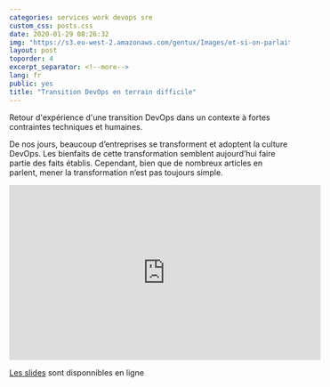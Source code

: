 ```yaml
---
categories: services work devops sre
custom_css: posts.css
date: 2020-01-29 08:26:32
img: "https://s3.eu-west-2.amazonaws.com/gentux/Images/et-si-on-parlait-devops.jpg"
layout: post
toporder: 4
excerpt_separator: <!--more-->
lang: fr
public: yes
title: "Transition DevOps en terrain difficile"
---
```


Retour d'expérience d'une transition DevOps dans un contexte à fortes
contraintes techniques et humaines.

<!--more-->

De nos jours, beaucoup d’entreprises se transforment et adoptent la culture
DevOps. Les bienfaits de cette transformation semblent aujourd’hui faire partie
des faits établis. Cependant, bien que de nombreux articles en parlent, mener
la transformation n’est pas toujours simple.


<iframe width="560" height="315" src="https://www.youtube.com/embed/q9VV4rfGFXE" frameborder="0" allow="accelerometer; autoplay; encrypted-media; gyroscope; picture-in-picture" allowfullscreen></iframe>

[Les
slides](https://slides.com/gentux/transformation-devops-quelles-realites#/)
sont disponnibles en ligne

